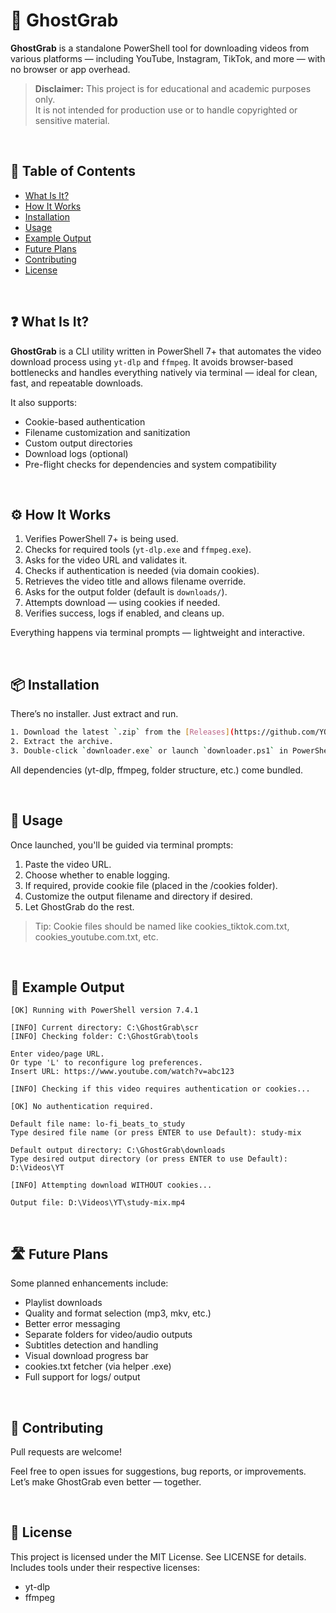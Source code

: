 # 👻 GhostGrab

**GhostGrab** is a standalone PowerShell tool for downloading videos from various platforms — including YouTube, Instagram, TikTok, and more — with no browser or app overhead.

> **Disclaimer:** This project is for educational and academic purposes only.  
> It is not intended for production use or to handle copyrighted or sensitive material.

<br>

## 📑 Table of Contents

- [What Is It?](#-what-is-it)
- [How It Works](#-how-it-works)
- [Installation](#-installation)
- [Usage](#-usage)
- [Example Output](#-example-output)
- [Future Plans](#-future-plans)
- [Contributing](#-contributing)
- [License](#-license)

<br>

## ❓ What Is It?

**GhostGrab** is a CLI utility written in PowerShell 7+ that automates the video download process using `yt-dlp` and `ffmpeg`. It avoids browser-based bottlenecks and handles everything natively via terminal — ideal for clean, fast, and repeatable downloads.

It also supports:
- Cookie-based authentication
- Filename customization and sanitization
- Custom output directories
- Download logs (optional)
- Pre-flight checks for dependencies and system compatibility

<br>

## ⚙️ How It Works

1. Verifies PowerShell 7+ is being used.
2. Checks for required tools (`yt-dlp.exe` and `ffmpeg.exe`).
3. Asks for the video URL and validates it.
4. Checks if authentication is needed (via domain cookies).
5. Retrieves the video title and allows filename override.
6. Asks for the output folder (default is `downloads/`).
7. Attempts download — using cookies if needed.
8. Verifies success, logs if enabled, and cleans up.

Everything happens via terminal prompts — lightweight and interactive.

<br>

## 📦 Installation

There’s no installer. Just extract and run.

```bash
1. Download the latest `.zip` from the [Releases](https://github.com/YOUR_USERNAME/GhostGrab/releases) page.
2. Extract the archive.
3. Double-click `downloader.exe` or launch `downloader.ps1` in PowerShell 7+.
```
All dependencies (yt-dlp, ffmpeg, folder structure, etc.) come bundled.

<br>

## 🚀 Usage

Once launched, you'll be guided via terminal prompts:
1. Paste the video URL.
2. Choose whether to enable logging.
3. If required, provide cookie file (placed in the /cookies folder).
4. Customize the output filename and directory if desired.
5. Let GhostGrab do the rest.

> Tip: Cookie files should be named like cookies_tiktok.com.txt, cookies_youtube.com.txt, etc.

<br>

## 🧪 Example Output

```
[OK] Running with PowerShell version 7.4.1

[INFO] Current directory: C:\GhostGrab\scr
[INFO] Checking folder: C:\GhostGrab\tools

Enter video/page URL.
Or type 'L' to reconfigure log preferences.
Insert URL: https://www.youtube.com/watch?v=abc123

[INFO] Checking if this video requires authentication or cookies...

[OK] No authentication required.

Default file name: lo-fi_beats_to_study
Type desired file name (or press ENTER to use Default): study-mix

Default output directory: C:\GhostGrab\downloads
Type desired output directory (or press ENTER to use Default): D:\Videos\YT

[INFO] Attempting download WITHOUT cookies...

Output file: D:\Videos\YT\study-mix.mp4
```

<br>

## 🛣️ Future Plans

Some planned enhancements include:

* Playlist downloads
* Quality and format selection (mp3, mkv, etc.)
* Better error messaging
* Separate folders for video/audio outputs
* Subtitles detection and handling
* Visual download progress bar
* cookies.txt fetcher (via helper .exe)
* Full support for logs/ output

<br>

## 🤝 Contributing

Pull requests are welcome!

Feel free to open issues for suggestions, bug reports, or improvements.
Let’s make GhostGrab even better — together.

<br>

## 📄 License

This project is licensed under the MIT License. See LICENSE for details.
Includes tools under their respective licenses:
* yt-dlp
* ffmpeg